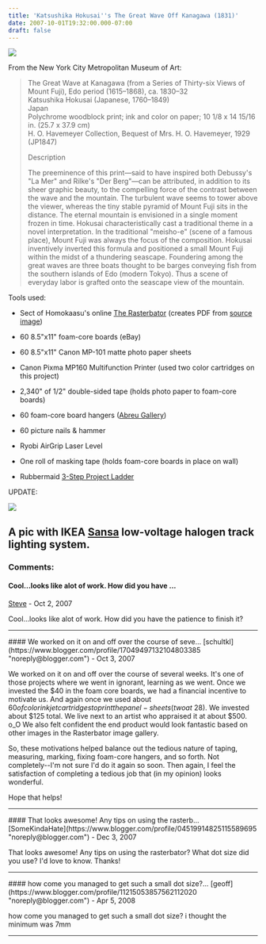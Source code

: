 ```yaml
---
title: 'Katsushika Hokusai''s The Great Wave Off Kanagawa (1831)'
date: 2007-10-01T19:32:00.000-07:00
draft: false
---
```


[![](http://bp0.blogger.com/_xmqk7LpXiyY/RwGt8VQ8ndI/AAAAAAAAAHU/gaOhkLXKfqk/s320/kevin-schultz-great-wave-off-kanagawa.JPG)](http://bp0.blogger.com/_xmqk7LpXiyY/RwGt8VQ8ndI/AAAAAAAAAHU/gaOhkLXKfqk/s1600-h/kevin-schultz-great-wave-off-kanagawa.JPG)  
  
From the New York City Metropolitan Museum of Art:  

> The Great Wave at Kanagawa (from a Series of Thirty-six Views of Mount Fuji), Edo period (1615–1868), ca. 1830–32  
> Katsushika Hokusai (Japanese, 1760–1849)  
> Japan  
> Polychrome woodblock print; ink and color on paper; 10 1/8 x 14 15/16 in. (25.7 x 37.9 cm)  
> H. O. Havemeyer Collection, Bequest of Mrs. H. O. Havemeyer, 1929 (JP1847)  
>   
> Description  
>   
> The preeminence of this print—said to have inspired both Debussy's "La Mer" and Rilke's "Der Berg"—can be attributed, in addition to its sheer graphic beauty, to the compelling force of the contrast between the wave and the mountain. The turbulent wave seems to tower above the viewer, whereas the tiny stable pyramid of Mount Fuji sits in the distance. The eternal mountain is envisioned in a single moment frozen in time. Hokusai characteristically cast a traditional theme in a novel interpretation. In the traditional "meisho-e" (scene of a famous place), Mount Fuji was always the focus of the composition. Hokusai inventively inverted this formula and positioned a small Mount Fuji within the midst of a thundering seascape. Foundering among the great waves are three boats thought to be barges conveying fish from the southern islands of Edo (modern Tokyo). Thus a scene of everyday labor is grafted onto the seascape view of the mountain.

Tools used:  

*   Sect of Homokaasu's online [The Rasterbator](http://homokaasu.org/rasterbator/) (creates PDF from [source image](http://en.wikipedia.org/wiki/The_Great_Wave_Off_Kanagawa))
*   60 8.5"x11" foam-core boards (eBay)
*   60 8.5"x11" Canon MP-101 matte photo paper sheets
*   Canon Pixma MP160 Multifunction Printer (used two color cartridges on this project)  
    
*   2,340" of 1/2" double-sided tape (holds photo paper to foam-core boards)
*   60 foam-core board hangers ([Abreu Gallery](http://www.abreugallery.com))  
    
*   60 picture nails & hammer
*   Ryobi AirGrip Laser Level
*   One roll of masking tape (holds foam-core boards in place on wall)
*   Rubbermaid [3-Step Project Ladder](http://www.rubbermaid.com/rubbermaid/product/product.jhtml?prodId=HPProd230002)

UPDATE:  
  
[![](http://bp2.blogger.com/_xmqk7LpXiyY/R1ONJla3WUI/AAAAAAAAAJE/Ea_g-nGJ_E4/s320/HPIM3563.JPG)](http://bp2.blogger.com/_xmqk7LpXiyY/R1ONJla3WUI/AAAAAAAAAJE/Ea_g-nGJ_E4/s1600-h/HPIM3563.JPG)  
  
A pic with IKEA [Sansa](http://www.ikea.com/us/en/catalog/products/20095262) low-voltage halogen track lighting system.
---
### Comments:
#### Cool...looks like alot of work. How did you have ...
[Steve](https://www.blogger.com/profile/14356328528716044395 "noreply@blogger.com") - <time datetime="2007-10-02T19:44:00.000-07:00">Oct 2, 2007</time>

Cool...looks like alot of work. How did you have the patience to finish it?
<hr />
#### We worked on it on and off over the course of seve...
[schultkl](https://www.blogger.com/profile/17049497132104803385 "noreply@blogger.com") - <time datetime="2007-10-03T16:16:00.000-07:00">Oct 3, 2007</time>

We worked on it on and off over the course of several weeks. It's one of those projects where we went in ignorant, learning as we went. Once we invested the $40 in the foam core boards, we had a financial incentive to motivate us. And again once we used about $60 of color inkjet cartridges to print the panel-sheets (two at ~$28). We invested about $125 total. We live next to an artist who appraised it at about $500. o\_O We also felt confident the end product would look fantastic based on other images in the Rasterbator image gallery.  
  
So, these motivations helped balance out the tedious nature of taping, measuring, marking, fixing foam-core hangers, and so forth. Not completely--I'm not sure I'd do it again so soon. Then again, I feel the satisfaction of completing a tedious job that (in my opinion) looks wonderful.  
  
Hope that helps!
<hr />
#### That looks awesome! Any tips on using the rasterb...
[SomeKindaHate](https://www.blogger.com/profile/04519914825115589695 "noreply@blogger.com") - <time datetime="2007-12-19T00:54:00.000-08:00">Dec 3, 2007</time>

That looks awesome! Any tips on using the rasterbator? What dot size did you use? I'd love to know. Thanks!
<hr />
#### how come you managed to get such a small dot size?...
[geoff](https://www.blogger.com/profile/11215053857562112020 "noreply@blogger.com") - <time datetime="2008-04-18T07:30:00.000-07:00">Apr 5, 2008</time>

how come you managed to get such a small dot size? i thought the minimum was 7mm
<hr />
